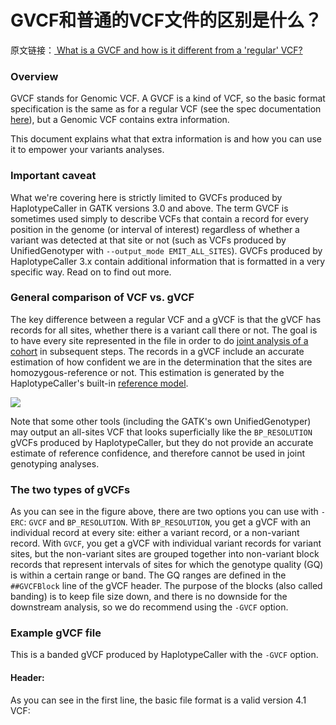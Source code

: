 # GVCF和普通的VCF文件的区别是什么？

原文链接：[ What is a GVCF and how is it different from a 'regular' VCF? ](https://software.broadinstitute.org/gatk/documentation/article?id=4017)



### Overview

GVCF stands for Genomic VCF. A GVCF is a kind of VCF, so the basic format specification is the same as for a regular VCF (see the spec documentation [here](http://vcftools.sourceforge.net/specs.html)), but a Genomic VCF contains extra information.

This document explains what that extra information is and how you can use it to empower your variants analyses.

### Important caveat

What we're covering here is strictly limited to GVCFs produced by HaplotypeCaller in GATK versions 3.0 and above. The term GVCF is sometimes used simply to describe VCFs that contain a record for every position in the genome (or interval of interest) regardless of whether a variant was detected at that site or not (such as VCFs produced by UnifiedGenotyper with `--output_mode EMIT_ALL_SITES`). GVCFs produced by HaplotypeCaller 3.x contain additional information that is formatted in a very specific way. Read on to find out more.

### General comparison of VCF vs. gVCF

The key difference between a regular VCF and a gVCF is that the gVCF has records for all sites, whether there is a variant call there or not. The goal is to have every site represented in the file in order to do [joint analysis of a cohort](http://www.broadinstitute.org/gatk/guide/article?id=3893) in subsequent steps. The records in a gVCF include an accurate estimation of how confident we are in the determination that the sites are homozygous-reference or not. This estimation is generated by the HaplotypeCaller's built-in [reference model](http://www.broadinstitute.org/gatk/guide/article?id=4042).

![](https://us.v-cdn.net/5019796/uploads/FileUpload/e6/bd853ec3eca81ccde698c73c02731e.png)

Note that some other tools (including the GATK's own UnifiedGenotyper) may output an all-sites VCF that looks superficially like the `BP_RESOLUTION` gVCFs produced by HaplotypeCaller, but they do not provide an accurate estimate of reference confidence, and therefore cannot be used in joint genotyping analyses.

### The two types of gVCFs

As you can see in the figure above, there are two options you can use with `-ERC`: `GVCF` and `BP_RESOLUTION`. With `BP_RESOLUTION`, you get a gVCF with an individual record at every site: either a variant record, or a non-variant record. With `GVCF`, you get a gVCF with individual variant records for variant sites, but the non-variant sites are grouped together into non-variant block records that represent intervals of sites for which the genotype quality (GQ) is within a certain range or band. The GQ ranges are defined in the `##GVCFBlock` line of the gVCF header. The purpose of the blocks (also called banding) is to keep file size down, and there is no downside for the downstream analysis, so we do recommend using the `-GVCF` option.

### Example gVCF file

This is a banded gVCF produced by HaplotypeCaller with the `-GVCF` option.

#### Header:

As you can see in the first line, the basic file format is a valid version 4.1 VCF:



